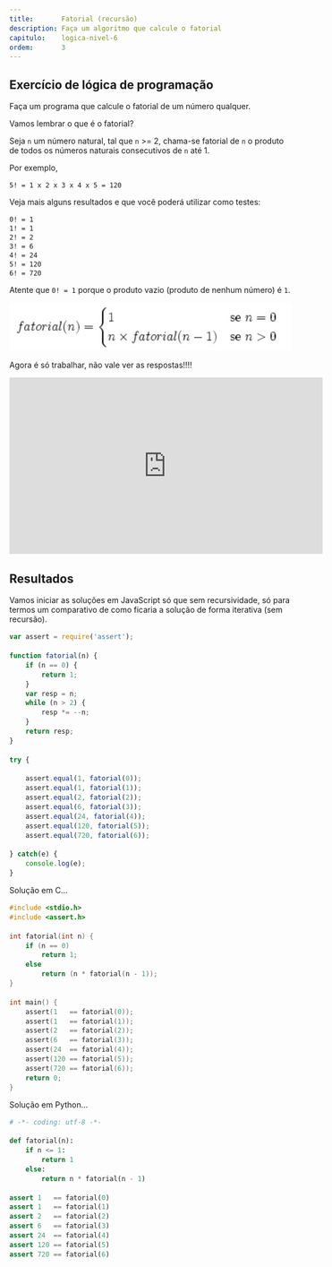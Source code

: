 ```yaml
---
title:       Fatorial (recursão)
description: Faça um algoritmo que calcule o fatorial
capitulo:    logica-nivel-6
ordem:       3
---
```



Exercício de lógica de programação
---

Faça um programa que calcule o fatorial de um número qualquer.

Vamos lembrar o que é o fatorial?

Seja `n` um número natural, tal que `n` >= 2, chama-se fatorial de `n` o produto de todos os números naturais
consecutivos de `n` até 1.

Por exemplo,

    5! = 1 x 2 x 3 x 4 x 5 = 120

Veja mais alguns resultados e que você poderá utilizar como testes:

    0! = 1
    1! = 1
    2! = 2
    3! = 6
    4! = 24
    5! = 120
    6! = 720

Atente que `0! = 1` porque o produto vazio (produto de nenhum número) é `1`.

![](fatorial-02.png)

Agora é só trabalhar, não vale ver as respostas!!!!

<iframe width="560" height="315" src="https://www.youtube.com/embed/Hvtl_UycWrg" frameborder="0" allow="autoplay; encrypted-media" allowfullscreen></iframe>


Resultados
---

Vamos iniciar as soluções em JavaScript só que sem recursividade, só para termos um comparativo de como ficaria a
solução de forma iterativa (sem recursão).

```javascript
var assert = require('assert');

function fatorial(n) {
    if (n == 0) {
        return 1;
    }
    var resp = n;
    while (n > 2) {
        resp *= --n;
    }
    return resp;
}

try {

    assert.equal(1, fatorial(0));
    assert.equal(1, fatorial(1));
    assert.equal(2, fatorial(2));
    assert.equal(6, fatorial(3));
    assert.equal(24, fatorial(4));
    assert.equal(120, fatorial(5));
    assert.equal(720, fatorial(6));

} catch(e) {
    console.log(e);
}
```

Solução em C...

```c
#include <stdio.h>
#include <assert.h>

int fatorial(int n) {
    if (n == 0)
        return 1;
    else
        return (n * fatorial(n - 1));
}

int main() {
    assert(1   == fatorial(0));
    assert(1   == fatorial(1));
    assert(2   == fatorial(2));
    assert(6   == fatorial(3));
    assert(24  == fatorial(4));
    assert(120 == fatorial(5));
    assert(720 == fatorial(6));
    return 0;
}
```

Solução em Python...

```python
# -*- coding: utf-8 -*-

def fatorial(n):
    if n <= 1:
        return 1
    else:
        return n * fatorial(n - 1)

assert 1   == fatorial(0)
assert 1   == fatorial(1)
assert 2   == fatorial(2)
assert 6   == fatorial(3)
assert 24  == fatorial(4)
assert 120 == fatorial(5)
assert 720 == fatorial(6)
```